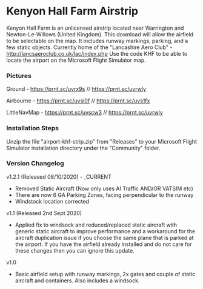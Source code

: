 # Kenyon Hall Farm Airstrip

Kenyon Hall Farm is an unlicensed airstrip located near Warrington and Newton-Le-Willows (United Kingdom). This download will allow the airfield to be selectable on the map. It includes runway markings, parking, and a few static objects. 
Currently home of the "Lancashire Aero Club" - http://lancsaeroclub.co.uk/lac/index.php
Use the code KHF to be able to locate the airport on the Microsoft Flight Simulator map. 


### Pictures
Ground - https://prnt.sc/uvrx9s // https://prnt.sc/uvrwly

Airbourne - https://prnt.sc/uvsi0f // https://prnt.sc/uvs1fx

LittleNavMap - https://prnt.sc/uvscw3 // https://prnt.sc/uvrwly


### Installation Steps

Unzip the file "airport-khf-strip.zip" from "Releases" to your Microsoft Flight Simulator installation directory under the "Community" folder. 

### Version Changelog

v1.2.1 (Released 08/10/2020) - _CURRENT
* Removed Static Aircraft (Now only uses AI Traffic AND/OR VATSIM etc)
* There are now 6 GA Parking Zones, facing perpendicular to the runway
* Windstock location corrected

v1.1 (Released 2nd Sept 2020)
* Applied fix to windsock and reduced/replaced static aircraft with generic static aircraft to improve performance and a workaround for the aircraft duplication issue if you choose the same plane that is parked at the airport. If you have the airfield already installed and do not care for these changes then you can ignore this update.

v1.0
* Basic airfield setup with runway markings, 2x gates and couple of static aircraft and containers. Also includes a windsock. 
